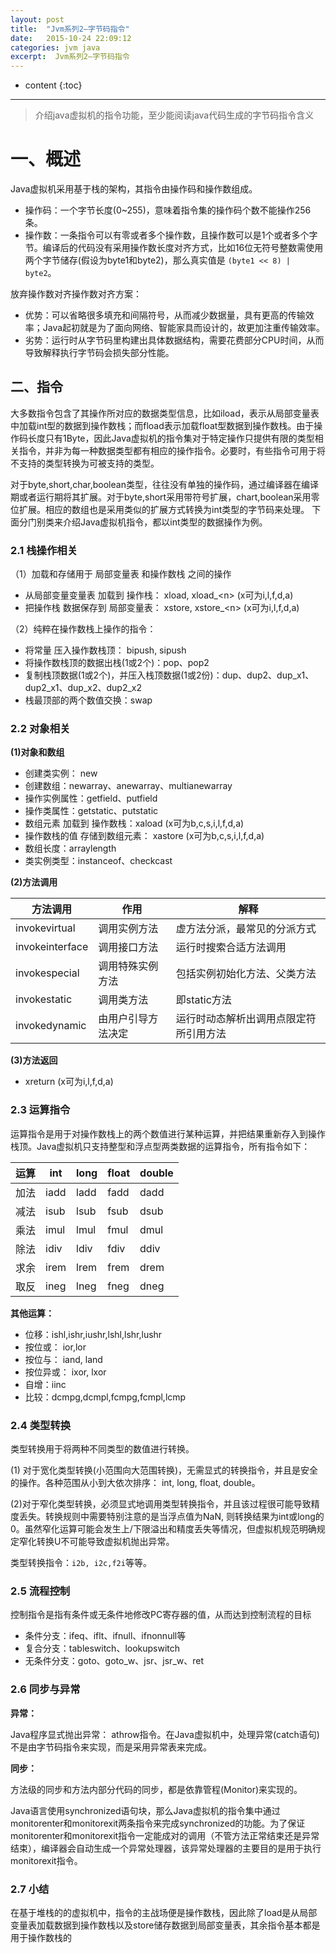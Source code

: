 ```yaml
---
layout: post
title:  "Jvm系列2—字节码指令"
date:   2015-10-24 22:09:12
categories: jvm java
excerpt:  Jvm系列2—字节码指令
---
```


* content
{:toc}

---

> 介绍java虚拟机的指令功能，至少能阅读java代码生成的字节码指令含义

# 一、概述

Java虚拟机采用基于栈的架构，其指令由操作码和操作数组成。  

- 操作码：一个字节长度(0~255)，意味着指令集的操作码个数不能操作256条。
- 操作数：一条指令可以有零或者多个操作数，且操作数可以是1个或者多个字节。编译后的代码没有采用操作数长度对齐方式，比如16位无符号整数需使用两个字节储存(假设为byte1和byte2)，那么真实值是 `(byte1 << 8) | byte2`。

放弃操作数对齐操作数对齐方案：

- 优势：可以省略很多填充和间隔符号，从而减少数据量，具有更高的传输效率；Java起初就是为了面向网络、智能家具而设计的，故更加注重传输效率。
- 劣势：运行时从字节码里构建出具体数据结构，需要花费部分CPU时间，从而导致解释执行字节码会损失部分性能。




## 二、指令

大多数指令包含了其操作所对应的数据类型信息，比如iload，表示从局部变量表中加载int型的数据到操作数栈；而fload表示加载float型数据到操作数栈。由于操作码长度只有1Byte，因此Java虚拟机的指令集对于特定操作只提供有限的类型相关指令，并非为每一种数据类型都有相应的操作指令。必要时，有些指令可用于将不支持的类型转换为可被支持的类型。

对于byte,short,char,boolean类型，往往没有单独的操作码，通过编译器在编译期或者运行期将其扩展。对于byte,short采用带符号扩展，chart,boolean采用零位扩展。相应的数组也是采用类似的扩展方式转换为int类型的字节码来处理。 下面分门别类来介绍Java虚拟机指令，都以int类型的数据操作为例。

### 2.1 栈操作相关

（1）加载和存储用于 局部变量表 和操作数栈 之间的操作

- 从局部变量变量表 加载到 操作栈： xload, xload_\<n\> (x可为i,l,f,d,a)
- 把操作栈 数据保存到 局部变量表： xstore, xstore_\<n\> (x可为i,l,f,d,a)

（2）纯粹在操作数栈上操作的指令：

- 将常量 压入操作数栈顶： bipush, sipush
- 将操作数栈顶的数据出栈(1或2个)：pop、pop2
- 复制栈顶数据(1或2个)，并压入栈顶数据(1或2份)：dup、dup2、dup_x1、dup2_x1、dup_x2、dup2_x2
- 栈最顶部的两个数值交换：swap

### 2.2 对象相关

**(1)对象和数组**

- 创建类实例： new
- 创建数组：newarray、anewarray、multianewarray
- 操作实例属性：getfield、putfield
- 操作类属性：getstatic、putstatic
- 数组元素 加载到 操作数栈：xaload (x可为b,c,s,i,l,f,d,a)
- 操作数栈的值 存储到数组元素： xastore (x可为b,c,s,i,l,f,d,a)
- 数组长度：arraylength
- 类实例类型：instanceof、checkcast

**(2)方法调用**

|方法调用|作用|解释|
|---|---|---|
|invokevirtual|调用实例方法|虚方法分派，最常见的分派方式
|invokeinterface|调用接口方法|运行时搜索合适方法调用
|invokespecial|调用特殊实例方法|包括实例初始化方法、父类方法
|invokestatic|调用类方法|即static方法
|invokedynamic|由用户引导方法决定|运行时动态解析出调用点限定符所引用方法

**(3)方法返回**  

- xreturn (x可为i,l,f,d,a)

### 2.3 运算指令

运算指令是用于对操作数栈上的两个数值进行某种运算，并把结果重新存入到操作栈顶。Java虚拟机只支持整型和浮点型两类数据的运算指令，所有指令如下：

|运算|int|long|float|double|
|---|---|---|---|---|
|加法|iadd|ladd|fadd|dadd|
|减法|isub|lsub|fsub|dsub|
|乘法|imul|lmul|fmul|dmul|
|除法|idiv|ldiv|fdiv|ddiv|
|求余|irem|lrem|frem|drem|
|取反|ineg|lneg|fneg|dneg|
  
**其他运算：**

- 位移：ishl,ishr,iushr,lshl,lshr,lushr
- 按位或： ior,lor
- 按位与： iand, land
- 按位异或： ixor, lxor
- 自增：iinc
- 比较：dcmpg,dcmpl,fcmpg,fcmpl,lcmp

### 2.4 类型转换

类型转换用于将两种不同类型的数值进行转换。


(1) 对于宽化类型转换(小范围向大范围转换)，无需显式的转换指令，并且是安全的操作。各种范围从小到大依次排序： int, long, float, double。

(2)对于窄化类型转换，必须显式地调用类型转换指令，并且该过程很可能导致精度丢失。转换规则中需要特别注意的是当浮点值为NaN, 则转换结果为int或long的0。虽然窄化运算可能会发生上/下限溢出和精度丢失等情况，但虚拟机规范明确规定窄化转换U不可能导致虚拟机抛出异常。

类型转换指令：`i2b, i2c,f2i`等等。


### 2.5 流程控制

控制指令是指有条件或无条件地修改PC寄存器的值，从而达到控制流程的目标

- 条件分支：ifeq、iflt、ifnull、ifnonnull等
- 复合分支：tableswitch、lookupswitch
- 无条件分支：goto、goto_w、jsr、jsr_w、ret

### 2.6 同步与异常

**异常：**

Java程序显式抛出异常： athrow指令。在Java虚拟机中，处理异常(catch语句)不是由字节码指令来实现，而是采用异常表来完成。

**同步：**

方法级的同步和方法内部分代码的同步，都是依靠管程(Monitor)来实现的。 

Java语言使用synchronized语句块，那么Java虚拟机的指令集中通过monitorenter和monitorexit两条指令来完成synchronized的功能。为了保证monitorenter和monitorexit指令一定能成对的调用（不管方法正常结束还是异常结束），编译器会自动生成一个异常处理器，该异常处理器的主要目的是用于执行monitorexit指令。


### 2.7 小结

在基于堆栈的的虚拟机中，指令的主战场便是操作数栈，因此除了load是从局部变量表加载数据到操作数栈以及store储存数据到局部变量表，其余指令基本都是用于操作数栈的
